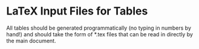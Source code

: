 # LaTeX Input Files for Tables

All tables should be generated programmatically (no typing in numbers by hand!) and should take the form of *.tex files that can be read in directly by the main document.

